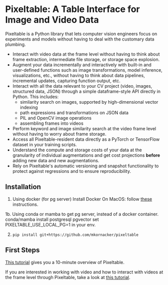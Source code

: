 # Pixeltable: A Table Interface for Image and Video Data

Pixeltable is a Python library that lets computer vision engineers focus on experiments and models
without having to deal with the customary data plumbing.

* Interact with video data at the frame level without having to think about frame extraction,
intermediate file storage, or storage space explosion.
* Augment your data incrementally and interactively with built-in and user-defined functions such as
image transformations, model inference, visualizations, etc., without having to think about data pipelines,
incremental updates, capturing function output, etc.
* Interact with all the data relevant to your CV project (video, images, structured data, JSON) through
a simple dataframe-style API directly in Python. This includes:
    * similarity search on images, supported by high-dimensional vector indexing
    * path expressions and transformations on JSON data
    * PIL and OpenCV image operations
    * assembling frames into videos
* Perform keyword and image similarity search at the video frame level without having to worry about frame
storage.
* Access all Pixeltable-resident data directly as a PyTorch or TensorFlow dataset in your training scripts.
* Understand the compute and storage costs of your data at the granularity of individual augmentations and
get cost projections **before** adding new data and new augmentations.
* Rely on Pixeltable's automatic versioning and snapshot functionality to protect against regressions
and to ensure reproducibility.

## Installation

1. Using docker (for pg server)
    Install Docker
    On MacOS: follow [these](https://docs.docker.com/desktop/install/mac-install/) instructions.

1b. Using conda or mamba to get pg server, instead of a docker container.
    conda/mamba install postgresql pgvector
    set PIXELTABLE_USE_LOCAL_PG=1 in your env.

2. `pip install git+https://github.com/mkornacker/pixeltable`


## First Steps

[This tutorial](https://pixeltable.readthedocs.io/en/latest/tutorials/Pixeltable%20Overview.html)
gives you a 10-minute overview of Pixeltable.

If you are interested in working with video and how to interact with videos at the frame level through Pixeltable,
take a look at [this tutorial](https://pixeltable.readthedocs.io/en/latest/tutorials/Object%20Detection%20in%20Videos.html).

